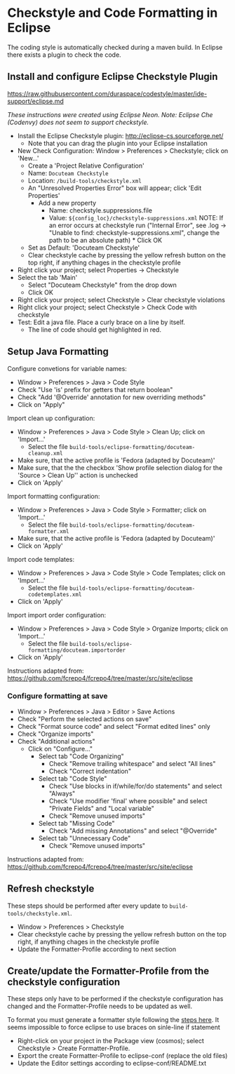 # Checkstyle and Code Formatting in Eclipse

The coding style is automatically checked during a maven build. In Eclipse there exists a plugin to check the code.

## Install and configure Eclipse Checkstyle Plugin
https://raw.githubusercontent.com/duraspace/codestyle/master/ide-support/eclipse.md

*These instructions were created using Eclipse Neon.  Note: Eclipse Che (Codenvy) does not seem to support checkstyle.*

* Install the Eclipse Checkstyle plugin:  http://eclipse-cs.sourceforge.net/
  * Note that you can drag the plugin into your Eclipse installation
* New Check Configuration: Window > Preferences > Checkstyle; click on 'New...'
  * Create a 'Project Relative Configuration'
  * Name: `Docuteam Checkstyle`
  * Location: `/build-tools/checkstyle.xml`
  * An "Unresolved Properties Error" box will appear; click 'Edit Properties'
  	* Add a new property
  	  * Name: checkstyle.suppressions.file
  	  * Value: `${config_loc}/checkstyle-suppressions.xml` 
  	  NOTE: If an error occurs at checkstyle run ("Internal Error", see .log -> "Unable to find: checkstyle-suppressions.xml", change the path to be an absolute path)
  			* Click OK
  * Set as Default: 'Docuteam Checkstyle'
  * Clear checkstyle cache by pressing the yellow refresh button on the top right, if anything chages in the checkstyle profile
* Right click your project; select Properties → Checkstyle
* Select the tab 'Main'
  * Select "Docuteam Checkstyle" from the drop down 
  * Click OK
* Right click your project; select Checkstyle > Clear checkstyle violations
* Right click your project; select Checkstyle > Check Code with checkstyle
* Test: Edit a java file.  Place a curly brace on a line by itself.
  * The line of code should get highlighted in red.

## Setup Java Formatting

Configure convetions for variable names:
* Window > Preferences > Java > Code Style
* Check "Use 'is' prefix for getters that return boolean"
* Check "Add '@Override' annotation for new overriding methods"
* Click on "Apply"

Import clean up configuration:
* Window > Preferences > Java > Code Style > Clean Up; click on 'Import...'
  * Select the file `build-tools/eclipse-formatting/docuteam-cleanup.xml`
* Make sure, that the active profile is 'Fedora (adapted by Docuteam)'
* Make sure, that the the checkbox 'Show profile selection dialog for the 'Source > Clean Up'' action is unchecked
* Click on 'Apply'

Import formatting configuration:
* Window > Preferences > Java > Code Style > Formatter; click on 'Import...'
  * Select the file `build-tools/eclipse-formatting/docuteam-formatter.xml`
* Make sure, that the active profile is 'Fedora (adapted by Docuteam)'
* Click on 'Apply'

Import code templates:
* Window > Preferences > Java > Code Style > Code Templates; click on 'Import...'
  * Select the file `build-tools/eclipse-formatting/docuteam-codetemplates.xml`
* Click on 'Apply'

Import import order configuration:
* Window > Preferences > Java > Code Style > Organize Imports; click on 'Import...'
  * Select the file `build-tools/eclipse-formatting/docuteam.importorder`
* Click on 'Apply'

Instructions adapted from: https://github.com/fcrepo4/fcrepo4/tree/master/src/site/eclipse

### Configure formatting at save

* Window > Preferences > Java > Editor > Save Actions
* Check "Perform the selected actions on save"
* Check "Format source code" and select "Format edited lines" only
* Check "Organize imports"
* Check "Additional actions"
  * Click on "Configure..."
    * Select tab "Code Organizing"
      * Check "Remove trailing whitespace" and select "All lines"
      * Check "Correct indentation"
    * Select tab "Code Style"
      * Check "Use blocks in if/while/for/do statements" and select "Always"
      * Check "Use modifier 'final' where possible" and select "Private Fields" and "Local variable"
      * Check "Remove unused imports"
    * Select tab "Missing Code"
      * Check "Add missing Annotations" and select "@Override"
    * Select tab "Unnecessary Code"
      * Check "Remove unused imports"

Instructions adapted from: https://github.com/fcrepo4/fcrepo4/tree/master/src/site/eclipse
 

## Refresh checkstyle

These steps should be performed after every update to `build-tools/checkstyle.xml`.

* Window > Preferences > Checkstyle
* Clear checkstyle cache by pressing the yellow refresh button on the top right, if anything chages in the checkstyle profile
* Update the Formatter-Profile according to next section

## Create/update the Formatter-Profile from the checkstyle configuration

These steps only have to be performed if the checkstyle configuration has changed and the Formatter-Profile needs to be updated as well.

To format you must generate a formatter style following the [steps here](https://stackoverflow.com/questions/984778/how-to-generate-an-eclipse-formatter-configuration-from-a-checkstyle-configurati). It seems impossible to force eclipse to use braces on sinle-line if statement

* Right-click on your project in the Package view (cosmos); select Checkstyle > Create Formatter-Profile.
* Export the create Formatter-Profile to eclipse-conf (replace the old files)
* Update the Editor settings according to eclipse-conf/README.txt
